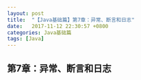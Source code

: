 ```yaml
---
layout: post
title:  "【Java基础篇】第7章：异常、断言和日志"
date:   2017-11-12 22:30:57 +0800
categories: Java基础篇
tags: [Java]
---
```


## 第7章：异常、断言和日志


